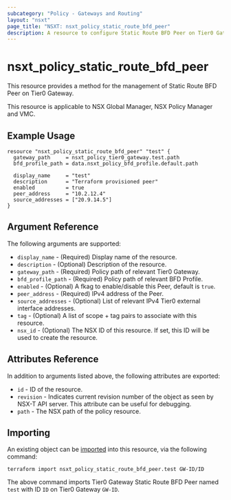 ```yaml
---
subcategory: "Policy - Gateways and Routing"
layout: "nsxt"
page_title: "NSXT: nsxt_policy_static_route_bfd_peer"
description: A resource to configure Static Route BFD Peer on Tier0 Gateway.
---
```


# nsxt_policy_static_route_bfd_peer

This resource provides a method for the management of Static Route BFD Peer on Tier0 Gateway.

This resource is applicable to NSX Global Manager, NSX Policy Manager and VMC.

## Example Usage

```hcl
resource "nsxt_policy_static_route_bfd_peer" "test" {
  gateway_path     = nsxt_policy_tier0_gateway.test.path
  bfd_profile_path = data.nsxt_policy_bfd_profile.default.path

  display_name     = "test"
  description      = "Terraform provisioned peer"
  enabled          = true
  peer_address     = "10.2.12.4"
  source_addresses = ["20.9.14.5"]
}
```

## Argument Reference

The following arguments are supported:

* `display_name` - (Required) Display name of the resource.
* `description` - (Optional) Description of the resource.
* `gateway_path` - (Required) Policy path of relevant Tier0 Gateway.
* `bfd_profile_path` - (Required) Policy path of relevant BFD Profile.
* `enabled` - (Optional) A fkag to enable/disable this Peer, default is `true`.
* `peer_address` - (Required) IPv4 address of the Peer.
* `source_addresses` - (Optional) List of relevant IPv4 Tier0 external interface addresses.
* `tag` - (Optional) A list of scope + tag pairs to associate with this resource.
* `nsx_id` - (Optional) The NSX ID of this resource. If set, this ID will be used to create the resource.


## Attributes Reference

In addition to arguments listed above, the following attributes are exported:

* `id` - ID of the resource.
* `revision` - Indicates current revision number of the object as seen by NSX-T API server. This attribute can be useful for debugging.
* `path` - The NSX path of the policy resource.

## Importing

An existing object can be [imported][docs-import] into this resource, via the following command:

[docs-import]: /docs/import/index.html

```
terraform import nsxt_policy_static_route_bfd_peer.test GW-ID/ID
```

The above command imports Tier0 Gateway Static Route BFD Peer named `test` with ID `ID` on Tier0 Gateway `GW-ID`.
